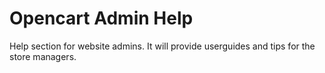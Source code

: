 # Opencart Admin Help

Help section for website admins. It will provide userguides and tips for the store managers.
